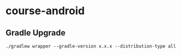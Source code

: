 # course-android

## Gradle Upgrade

```
./gradlew wrapper --gradle-version x.x.x --distribution-type all
```
